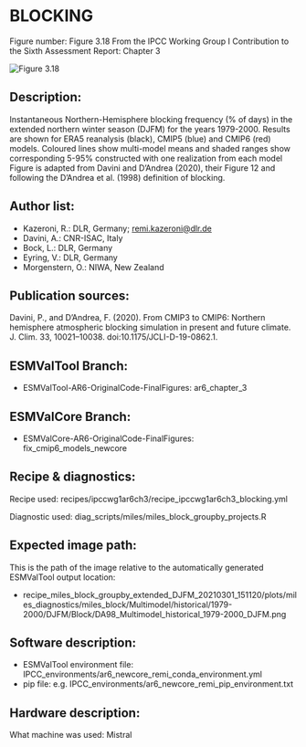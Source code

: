 
BLOCKING
========

Figure number: Figure 3.18
From the IPCC Working Group I Contribution to the Sixth Assessment Report: Chapter 3

![Figure 3.18](../images/ar6_wg1_chap3_figure3_18_blocking.png?raw=true)


Description:
------------
Instantaneous Northern-Hemisphere blocking frequency (% of days) in the extended
northern winter season (DJFM) for the years 1979-2000. Results are shown for 
ERA5 reanalysis (black), CMIP5 (blue) and CMIP6 (red) models. Coloured lines 
show multi-model means and shaded ranges show corresponding 5-95% constructed 
with one realization from each model Figure is adapted from Davini and D’Andrea 
(2020), their Figure 12 and following the D’Andrea et al. (1998) definition of 
blocking.


Author list:
------------
- Kazeroni, R.: DLR, Germany; remi.kazeroni@dlr.de
- Davini, A.: CNR-ISAC, Italy
- Bock, L.: DLR, Germany
- Eyring, V.: DLR, Germany
- Morgenstern, O.: NIWA, New Zealand


Publication sources:
--------------------
Davini, P., and D’Andrea, F. (2020). From CMIP3 to CMIP6: Northern hemisphere 
atmospheric blocking simulation in present and future climate. J. Clim. 33, 
10021–10038. doi:10.1175/JCLI-D-19-0862.1.


ESMValTool Branch:
------------------
- ESMValTool-AR6-OriginalCode-FinalFigures: ar6_chapter_3


ESMValCore Branch:
------------------
- ESMValCore-AR6-OriginalCode-FinalFigures: fix_cmip6_models_newcore


Recipe & diagnostics:
---------------------
Recipe used: recipes/ipccwg1ar6ch3/recipe_ipccwg1ar6ch3_blocking.yml

Diagnostic used: diag_scripts/miles/miles_block_groupby_projects.R


Expected image path:
--------------------
This is the path of the image relative to the automatically generated ESMValTool output location:
- recipe_miles_block_groupby_extended_DJFM_20210301_151120/plots/miles_diagnostics/miles_block/Multimodel/historical/1979-2000/DJFM/Block/DA98_Multimodel_historical_1979-2000_DJFM.png


Software description:
---------------------
- ESMValTool environment file: IPCC_environments/ar6_newcore_remi_conda_environment.yml
- pip file: e.g. IPCC_environments/ar6_newcore_remi_pip_environment.txt


Hardware description:
---------------------
What machine was used: Mistral